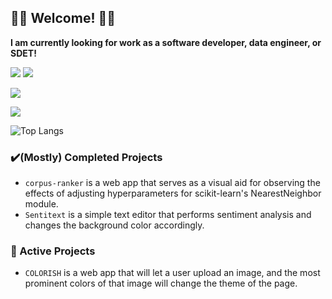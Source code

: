 ## 🌸🌸 Welcome! 🌸🌸


**I am currently looking for work as a software developer, data engineer, or SDET!**  

[<img src="https://img.shields.io/badge/linkedin-%230077B5.svg?style=for-the-badge&logo=linkedin&logoColor=white">](https://www.linkedin.com/in/hnobuoka/)
[<img src="https://img.shields.io/badge/Instagram-%23E4405F.svg?style=for-the-badge&logo=Instagram&logoColor=white">](https://www.instagram.com/roshmadosh/)


 [<img align="center" src="https://github-readme-stats.vercel.app/api?username=roshmadosh&show_icons=true&bg_color=315,fe8dc6,fed1c7&title_color=fff&text_color=fff" />](https://github.com/anuraghazra/github-readme-stats)  
 
 [<img align="center" src="https://streak-stats.demolab.com/?user=roshmadosh" />](https://git.io/streak-stats)
  

![Top Langs](https://github-readme-stats.vercel.app/api/top-langs/?username=roshmadosh&hide=jupyter%20notebook,astro,html,css&langs_count=8&layout=compact)



### ✔️(Mostly) Completed Projects 
- `corpus-ranker` is a web app that serves as a visual aid for observing the effects of adjusting hyperparameters for scikit-learn's NearestNeighbor module. 
- `Sentitext` is a simple text editor that performs sentiment analysis and changes the background color accordingly.  

### 🚧 Active Projects 
- `COLORISH` is a web app that will let a user upload an image, and the most prominent colors of that image will change the theme of the page.
